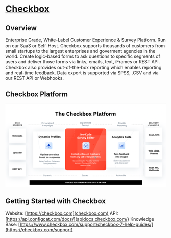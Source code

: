 # [Checkbox](https://www.checkbox.com)

## Overview
Enterprise Grade, White-Label Customer Experience &amp; Survey Platform. Run on our SaaS or Self-Host. Checkbox supports thousands of customers from small startups to the largest enterprises and goverment agencies in the world. Create logic-based forms to ask questions to specific segments of users and deliver those forms via links, emails, text, iFrames or REST API. Checkbox also provides out-of-the-box reporting which enables reporting and real-time feedback. Data export is supported via SPSS, .CSV and via our REST API or Webhooks. 

## Checkbox Platform 
![alt text](https://github.com/checkboxsurvey/checkbox/blob/main/Screen%20Shot%202022-12-14%20at%2012.59.28%20PM.png "Checkbox Platform Overview")

## Getting Started with Checkbox
Website: [https://checkbox.com](checkbox.com)
API: [https://api.configcat.com/docs/](apidocs.checkbox.com/)
Knowledge Base: [https://www.checkbox.com/support/checkbox-7-help-guides/](https://checkbox.com/support)

